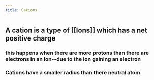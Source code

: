 ```yaml
---
title: Cations
---
```


## A cation is a type of [[Ions]] which has a net positive charge
### this happens when there are more protons than there are electrons in an ion--due to the ion gaining an electron
### Cations have a smaller radius than there neutral atom

